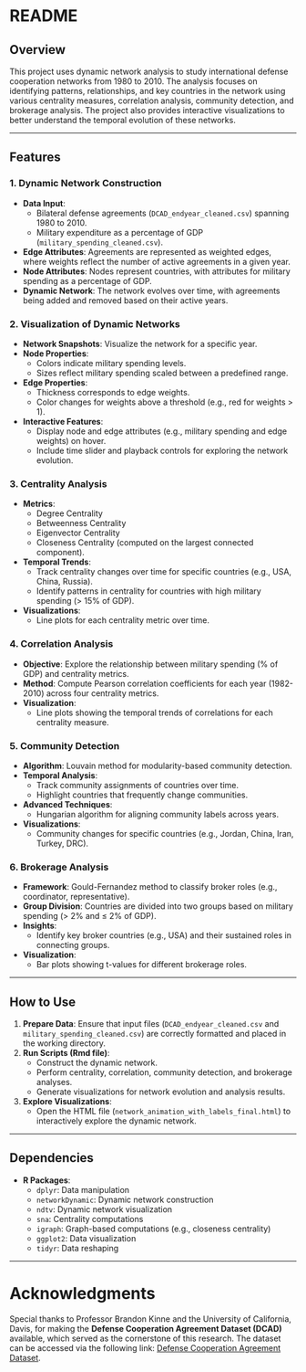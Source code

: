 # **README**

## **Overview**
This project uses dynamic network analysis to study international defense cooperation networks from 1980 to 2010. The analysis focuses on identifying patterns, relationships, and key countries in the network using various centrality measures, correlation analysis, community detection, and brokerage analysis. The project also provides interactive visualizations to better understand the temporal evolution of these networks.

---

## **Features**

### **1. Dynamic Network Construction**
- **Data Input**: 
  - Bilateral defense agreements (`DCAD_endyear_cleaned.csv`) spanning 1980 to 2010.
  - Military expenditure as a percentage of GDP (`military_spending_cleaned.csv`).
- **Edge Attributes**: Agreements are represented as weighted edges, where weights reflect the number of active agreements in a given year.
- **Node Attributes**: Nodes represent countries, with attributes for military spending as a percentage of GDP.
- **Dynamic Network**: The network evolves over time, with agreements being added and removed based on their active years.

### **2. Visualization of Dynamic Networks**
- **Network Snapshots**: Visualize the network for a specific year.
- **Node Properties**:
  - Colors indicate military spending levels.
  - Sizes reflect military spending scaled between a predefined range.
- **Edge Properties**:
  - Thickness corresponds to edge weights.
  - Color changes for weights above a threshold (e.g., red for weights > 1).
- **Interactive Features**:
  - Display node and edge attributes (e.g., military spending and edge weights) on hover.
  - Include time slider and playback controls for exploring the network evolution.

### **3. Centrality Analysis**
- **Metrics**:
  - Degree Centrality
  - Betweenness Centrality
  - Eigenvector Centrality
  - Closeness Centrality (computed on the largest connected component).
- **Temporal Trends**:
  - Track centrality changes over time for specific countries (e.g., USA, China, Russia).
  - Identify patterns in centrality for countries with high military spending (> 15% of GDP).
- **Visualizations**:
  - Line plots for each centrality metric over time.

### **4. Correlation Analysis**
- **Objective**: Explore the relationship between military spending (% of GDP) and centrality metrics.
- **Method**: Compute Pearson correlation coefficients for each year (1982-2010) across four centrality metrics.
- **Visualization**: 
  - Line plots showing the temporal trends of correlations for each centrality measure.

### **5. Community Detection**
- **Algorithm**: Louvain method for modularity-based community detection.
- **Temporal Analysis**:
  - Track community assignments of countries over time.
  - Highlight countries that frequently change communities.
- **Advanced Techniques**:
  - Hungarian algorithm for aligning community labels across years.
- **Visualizations**:
  - Community changes for specific countries (e.g., Jordan, China, Iran, Turkey, DRC).

### **6. Brokerage Analysis**
- **Framework**: Gould-Fernandez method to classify broker roles (e.g., coordinator, representative).
- **Group Division**: Countries are divided into two groups based on military spending (> 2% and ≤ 2% of GDP).
- **Insights**:
  - Identify key broker countries (e.g., USA) and their sustained roles in connecting groups.
- **Visualization**:
  - Bar plots showing t-values for different brokerage roles.

---

## **How to Use**
1. **Prepare Data**: Ensure that input files (`DCAD_endyear_cleaned.csv` and `military_spending_cleaned.csv`) are correctly formatted and placed in the working directory.
2. **Run Scripts (Rmd file)**:
   - Construct the dynamic network.
   - Perform centrality, correlation, community detection, and brokerage analyses.
   - Generate visualizations for network evolution and analysis results.
3. **Explore Visualizations**:
   - Open the HTML file (`network_animation_with_labels_final.html`) to interactively explore the dynamic network.

---

## **Dependencies**
- **R Packages**:
  - `dplyr`: Data manipulation
  - `networkDynamic`: Dynamic network construction
  - `ndtv`: Dynamic network visualization
  - `sna`: Centrality computations
  - `igraph`: Graph-based computations (e.g., closeness centrality)
  - `ggplot2`: Data visualization
  - `tidyr`: Data reshaping

---

# **Acknowledgments**

Special thanks to Professor Brandon Kinne and the University of California, Davis, for making the **Defense Cooperation Agreement Dataset (DCAD)** available, which served as the cornerstone of this research. The dataset can be accessed via the following link: [Defense Cooperation Agreement Dataset](https://correlatesofwar.org/data-sets/defense-cooperation-agreement-dataset/).
